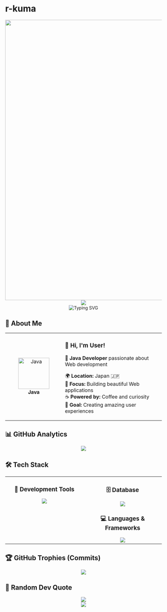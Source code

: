 # r-kuma

<div align="center">
  <img src="https://user-images.githubusercontent.com/74038190/212284100-561aa473-3905-4a80-b561-0d28506553ee.gif" width="900">
</div>

<div align="center">
  <img src="https://capsule-render.vercel.app/api?type=waving&color=gradient&customColorList=0,2,2,5,30&height=150&section=header&animation=twinkling" />
</div>

<div align="center">
  <img src="https://readme-typing-svg.herokuapp.com?font=Fira+Code&size=32&duration=2800&pause=2000&color=A9FEF7&center=true&vCenter=true&width=600&lines=Hey+there!+I'm+r-kuma+%F0%9F%91%8B;Java+Developer+%F0%9F%9A%80;Web+App+Developer+%E2%9C%A8;Always+Learning+New+Things+%F0%9F%93%9A" alt="Typing SVG" />
</div>

## 🌟 **About Me**

<div align="center">

<table>
<tr>
<td width="200" align="center">
<img src="https://skillicons.dev/icons?i=java" width="100" height="100" alt="Java" />
<br><strong>Java</strong>
</td>
<td width="400" align="left">

### 👋 **Hi, I'm User!**
🚀 **Java Developer** passionate about Web development  

🌍 **Location:** Japan 🇯🇵  
💼 **Focus:** Building beautiful Web applications  
☕ **Powered by:** Coffee and curiosity  
🎯 **Goal:** Creating amazing user experiences  

</td>
</tr>
</table>

</div>

## 📊 **GitHub Analytics**

<!-- <div align="center">
  <img src="https://github-readme-streak-stats.herokuapp.com/?user=user&theme=transparent&border_radius=10&starting_year=2020" alt="readme streak stats" />
</div> -->

<div align="center">
  <img src="https://github-readme-activity-graph.vercel.app/graph?username=r-kuma&custom_title=User's%20GitHub%20Activity%20Graph&bg_color=0d1117&color=58a6ff&line=58a6ff&point=58a6ff&area=true&hide_border=true" />
</div>

## 🛠️ **Tech Stack**

<table align="center">
<tr>
<td width="50%" align="center" valign="top">

<!-- ### 📱  **Development** -->
<!-- <img src="https://skillicons.dev/icons?i=java" /> -->

<!-- ### ☁️  **Backend as a Service (BaaS)** -->
<!-- <img src="https://skillicons.dev/icons?i=supabase,firebase" /> -->

### 🔧  **Development Tools**
<img src="https://skillicons.dev/icons?i=git,github,vscode,eclipse,cursor" />

</td>
<td width="50%" align="center" valign="top">

### 🗄️  **Database**
<img src="https://skillicons.dev/icons?i=postgresql,mysql" />

<!-- ### 🎨  **Design** -->
<!-- <img src="https://skillicons.dev/icons?i=figma,xd,photoshop" /> -->

### 💻  **Languages & Frameworks**
<img src="https://skillicons.dev/icons?i=java,php,js,html,css" />

</td>
</tr>
</table>

## 🏆 **GitHub Trophies (Commits)**

<div align="center">
  <img src="https://github-profile-trophy.vercel.app/?username=user&theme=transparent&no-frame=true&no-bg=false&margin-w=4&column=7&rank=SECRET,SSS,SS,S,AAA,AA,A,B,C&title=Commit,Commits" />
</div>

## 💭 **Random Dev Quote**

<div align="center">
  <img src="https://quotes-github-readme.vercel.app/api?type=horizontal&theme=transparent" />
</div>

<div align="center">
  <img src="https://capsule-render.vercel.app/api?type=waving&color=gradient&customColorList=0,2,2,5,30&height=120&section=footer&animation=twinkling" />
</div>

<!-- <div align="center">
  <img src="https://user-images.githubusercontent.com/74038190/212284115-f47cd8ff-2ffb-4b04-b5bf-4d1c14c0247f.gif" width="1000">
  
  **⭐ From [user]() with ❤️**
  
  *"Java makes everything beautiful! 🦋"*
</div> -->
